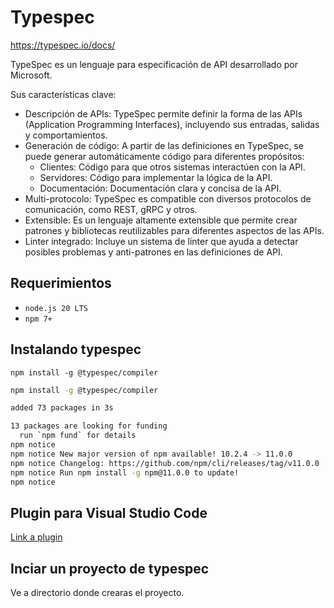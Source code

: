 # Typespec

https://typespec.io/docs/


TypeSpec es un lenguaje para especificación de API desarrollado por Microsoft.


Sus características clave:

- Descripción de APIs: TypeSpec permite definir la forma de las APIs (Application Programming Interfaces), incluyendo sus entradas, salidas y comportamientos.
- Generación de código: A partir de las definiciones en TypeSpec, se puede generar automáticamente código para diferentes propósitos:
    - Clientes: Código para que otros sistemas interactúen con la API.
    - Servidores: Código para implementar la lógica de la API.
    - Documentación: Documentación clara y concisa de la API.
- Multi-protocolo: TypeSpec es compatible con diversos protocolos de comunicación, como REST, gRPC y otros.
- Extensible: Es un lenguaje altamente extensible que permite crear patrones y bibliotecas reutilizables para diferentes aspectos de las APIs.
- Linter integrado: Incluye un sistema de linter que ayuda a detectar posibles problemas y anti-patrones en las definiciones de API.

## Requerimientos


- `node.js 20 LTS`
- `npm 7+`


## Instalando typespec

`npm install -g @typespec/compiler`


```bash
npm install -g @typespec/compiler

added 73 packages in 3s

13 packages are looking for funding
  run `npm fund` for details
npm notice
npm notice New major version of npm available! 10.2.4 -> 11.0.0
npm notice Changelog: https://github.com/npm/cli/releases/tag/v11.0.0
npm notice Run npm install -g npm@11.0.0 to update!
npm notice
```

## Plugin para Visual Studio Code

[Link a plugin](https://marketplace.visualstudio.com/items?itemName=typespec.typespec-vscode)


## Inciar un proyecto de typespec

Ve a directorio donde crearas el proyecto.







